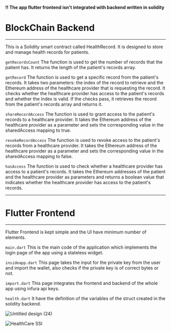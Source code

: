 <strong>‼ The app flutter frontend isn't integrated with backend written in solidity </strong>
<h1>BlockChain Backend</h1>
<hr>
<p>This is a Solidity smart contract called HealthRecord. It is designed to store and manage health records for patients. 

```getRecordsCount```
The function is used to get the number of records that the patient has. It returns the length of the patient's records array.

```getRecord```
The function is used to get a specific record from the patient's records. It takes two parameters: the index of the record to retrieve and the Ethereum address of the healthcare provider that is requesting the record. It checks whether the healthcare provider has access to the patient's records and whether the index is valid. If the checks pass, it retrieves the record from the patient's records array and returns it.

```shareRecordAccess```
The function is used to grant access to the patient's records to a healthcare provider. It takes the Ethereum address of the healthcare provider as a parameter and sets the corresponding value in the sharedAccess mapping to true.

```revokeRecordAccess```
The function is used to revoke access to the patient's records from a healthcare provider. It takes the Ethereum address of the healthcare provider as a parameter and sets the corresponding value in the sharedAccess mapping to false.

```hasAccess```
The function is used to check whether a healthcare provider has access to a patient's records. It takes the Ethereum addresses of the patient and the healthcare provider as parameters and returns a boolean value that indicates whether the healthcare provider has access to the patient's records.
</p>

<hr>
<h1>Flutter Frontend</h1>
<hr>
<p>Flutter Frontend is kept simple and the UI have minimum number of elements.

```main.dart```
This is the main code of the application which implements the login page of the app using a stateless widget.

```insideapp.dart```
This page takes the input for the private key from the user and import the wallet, also checks if the private key is of correct bytes or not. 

```import.dart```
This page integrates the frontend and backend of the whole app using infura api keys.

```health.dart```
It have the definition of the variables of the struct created in the solidity backend. 

![Untitled design (24)](https://github.com/Noveleader/Hackathon-Flutter/assets/91677627/e90e1fd6-b646-45cb-b8d0-c0b95df32978)

<img src="app.png" alt="HealthCare SSI">
</p>
